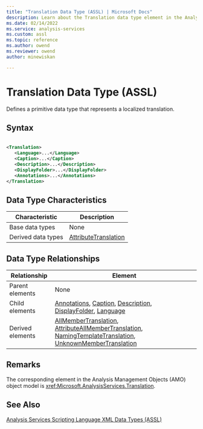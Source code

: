 ```yaml
---
title: "Translation Data Type (ASSL) | Microsoft Docs"
description: Learn about the Translation data type element in the Analysis Services Scripting Language (ASSL) schema.
ms.date: 02/14/2022
ms.service: analysis-services
ms.custom: assl
ms.topic: reference
ms.author: owend
ms.reviewer: owend
author: minewiskan

---
```

# Translation Data Type (ASSL)

  Defines a primitive data type that represents a localized translation.  
  
## Syntax  
  
```xml  
  
<Translation>  
   <Language>...</Language>  
   <Caption>...</Caption>  
   <Description>...</Description>  
   <DisplayFolder>...</DisplayFolder>  
   <Annotations>...</Annotations>  
</Translation>  
```  
  
## Data Type Characteristics  
  
|Characteristic|Description|  
|--------------------|-----------------|  
|Base data types|None|  
|Derived data types|[AttributeTranslation](attributetranslation-data-type-assl.md)|  
  
## Data Type Relationships  
  
|Relationship|Element|  
|------------------|-------------|  
|Parent elements|None|  
|Child elements|[Annotations](../collections/annotations-element-assl.md), [Caption](../properties/caption-element-assl.md), [Description](../properties/description-element-assl.md), [DisplayFolder](../properties/displayfolder-element-assl.md), [Language](../properties/language-element-assl.md)|  
|Derived elements|[AllMemberTranslation](../objects/allmembertranslation-element-assl.md), [AttributeAllMemberTranslation](../objects/attributeallmembertranslation-element-assl.md), [NamingTemplateTranslation](../objects/namingtemplatetranslation-element-assl.md), [UnknownMemberTranslation](../objects/unknownmembertranslation-element-assl.md)|  
  
## Remarks  
 The corresponding element in the Analysis Management Objects (AMO) object model is <xref:Microsoft.AnalysisServices.Translation>.  
  
## See Also  
 [Analysis Services Scripting Language XML Data Types &#40;ASSL&#41;](analysis-services-scripting-language-xml-data-types-assl.md)  
  
  
